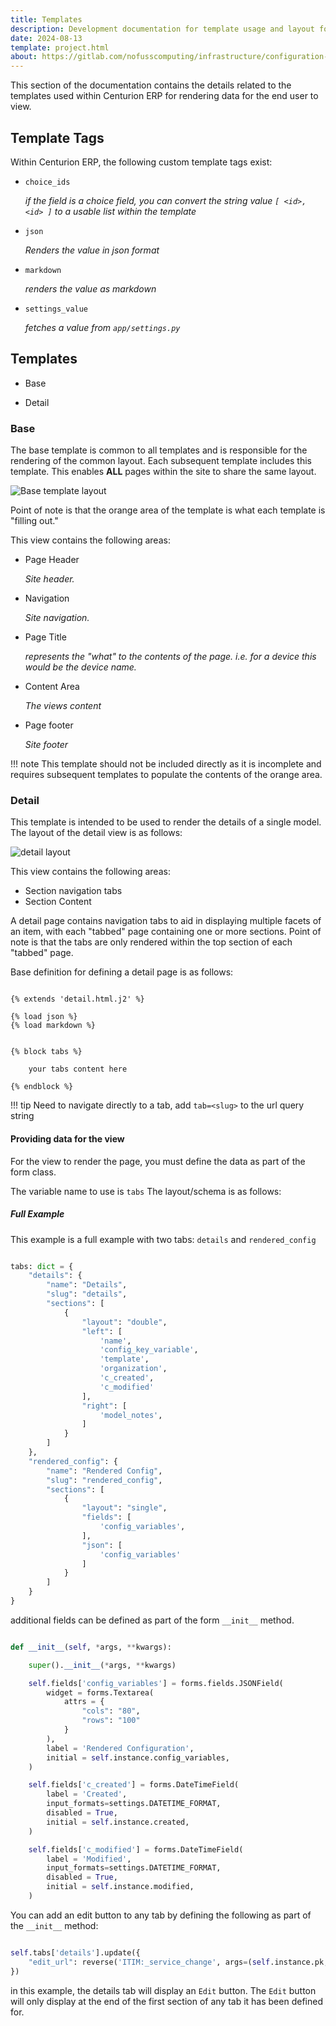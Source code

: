 ```yaml
---
title: Templates
description: Development documentation for template usage and layout for Centurion ERP by No Fuss Computing
date: 2024-08-13
template: project.html
about: https://gitlab.com/nofusscomputing/infrastructure/configuration-management/centurion_erp
---
```


This section of the documentation contains the details related to the templates used within Centurion ERP for rendering data for the end user to view.


## Template Tags

Within Centurion ERP, the following custom template tags exist:

- `choice_ids`

    _if the field is a choice field, you can convert the string value `[ <id>, <id> ]` to a usable list within the template_

- `json`

    _Renders the value in json format_

- `markdown`

    _renders the value as markdown_

- `settings_value`

    _fetches a value from `app/settings.py`_


## Templates

- Base

- Detail


### Base

The base template is common to all templates and is responsible for the rendering of the common layout. Each subsequent template includes this template. This enables **ALL** pages within the site to share the same layout.

![Base template layout](./media/layout-template-view-base.png)

Point of note is that the orange area of the template is what each template is "filling out."

This view contains the following areas:

- Page Header

    _Site header._

- Navigation

    _Site navigation._

- Page Title

    _represents the "what" to the contents of the page. i.e. for a device this would be the device name._

- Content Area

    _The views content_

- Page footer

    _Site footer_

!!! note
    This template should not be included directly as it is incomplete and requires subsequent templates to populate the contents of the orange area.


### Detail

This template is intended to be used to render the details of a single model. The layout of the detail view is as follows:

![detail layout](./media/layout-template-view-detail.png)

This view contains the following areas:

- Section navigation tabs
- Section Content

A detail page contains navigation tabs to aid in displaying multiple facets of an item, with each "tabbed" page containing one or more sections. Point of note is that the tabs are only rendered within the top section of each "tabbed" page.

Base definition for defining a detail page is as follows:

``` jinja

{% extends 'detail.html.j2' %}

{% load json %}
{% load markdown %}


{% block tabs %}

    your tabs content here

{% endblock %}

```

!!! tip
    Need to navigate directly to a tab, add `tab=<slug>` to the url query string


#### Providing data for the view

For the view to render the page, you must define the data as part of the form class.

The variable name to use is `tabs` The layout/schema is as follows:


##### Full Example

This example is a full example with two tabs: `details` and `rendered_config`

``` python

tabs: dict = {
    "details": {
        "name": "Details",
        "slug": "details",
        "sections": [
            {
                "layout": "double",
                "left": [
                    'name',
                    'config_key_variable',
                    'template',
                    'organization',
                    'c_created',
                    'c_modified'
                ],
                "right": [
                    'model_notes',
                ]
            }
        ]
    },
    "rendered_config": {
        "name": "Rendered Config",
        "slug": "rendered_config",
        "sections": [
            {
                "layout": "single",
                "fields": [
                    'config_variables',
                ],
                "json": [
                    'config_variables'
                ]
            }
        ]
    }
}

```

additional fields can be defined as part of the form `__init__` method.

``` python

def __init__(self, *args, **kwargs):

    super().__init__(*args, **kwargs)

    self.fields['config_variables'] = forms.fields.JSONField(
        widget = forms.Textarea(
            attrs = {
                "cols": "80",
                "rows": "100"
            }
        ),
        label = 'Rendered Configuration',
        initial = self.instance.config_variables,
    )

    self.fields['c_created'] = forms.DateTimeField(
        label = 'Created',
        input_formats=settings.DATETIME_FORMAT,
        disabled = True,
        initial = self.instance.created,
    )

    self.fields['c_modified'] = forms.DateTimeField(
        label = 'Modified',
        input_formats=settings.DATETIME_FORMAT,
        disabled = True,
        initial = self.instance.modified,
    )

```

You can add an edit button to any tab by defining the following as part of the `__init__` method:

``` py

self.tabs['details'].update({
    "edit_url": reverse('ITIM:_service_change', args=(self.instance.pk,))
})

```

in this example, the details tab will display an `Edit` button. The `Edit` button will only display at the end of the first section of any tab it has been defined for.

